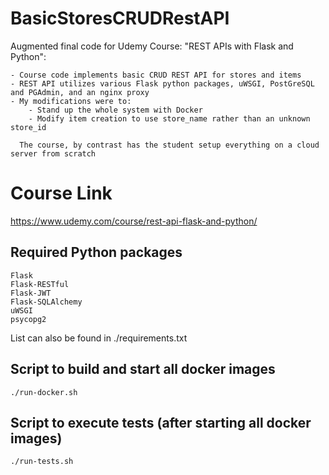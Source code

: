 # BasicStoresCRUDRestAPI
Augmented final code for Udemy Course: "REST APIs with Flask and Python":

    - Course code implements basic CRUD REST API for stores and items
    - REST API utilizes various Flask python packages, uWSGI, PostGreSQL and PGAdmin, and an nginx proxy
    - My modifications were to:
        - Stand up the whole system with Docker
        - Modify item creation to use store_name rather than an unknown store_id
      
      The course, by contrast has the student setup everything on a cloud server from scratch

# Course Link
https://www.udemy.com/course/rest-api-flask-and-python/

## Required Python packages

    Flask
    Flask-RESTful
    Flask-JWT
    Flask-SQLAlchemy
    uWSGI
    psycopg2

List can also be found in ./requirements.txt

## Script to build and start all docker images

    ./run-docker.sh

## Script to execute tests (after starting all docker images)

    ./run-tests.sh
